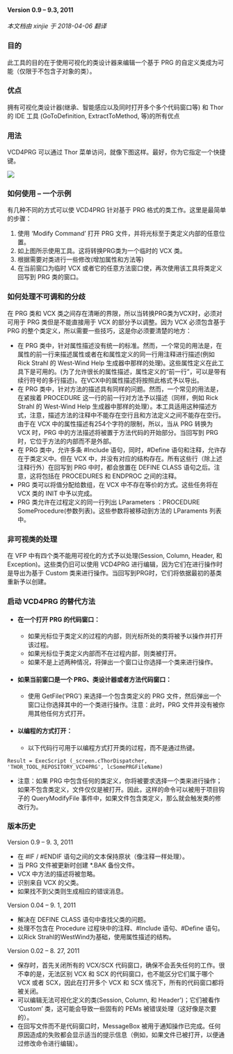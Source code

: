 ﻿#### Version 0.9 – 9.3, 2011
 _本文档由 xinjie 于 2018-04-06 翻译_

### 目的

此工具的目的在于使用可视化的类设计器来编辑一个基于 PRG 的自定义类成为可能（仅限于不包含子对象的类）。

### 优点

拥有可视化类设计器(继承、智能感应以及同时打开多个多个代码窗口等) 和 Thor 的 IDE 工具 (GoToDefinition, ExtractToMethod, 等)的所有优点

### 用法

VCD4PRG 可以通过 Thor 菜单访问，就像下图这样。最好，你为它指定一个快捷键。

![](Images/VCD4PRG_image_2.png)

### **如何使用 – 一个示例**

有几种不同的方式可以使 VCD4PRG 针对基于 PRG 格式的类工作。这里是最简单的步骤：

1.  使用 ‘Modify Command’ 打开 PRG 文件，并将光标至于类定义内部的任意位置。
2.  如上图所示使用工具。这将转换PRG类为一个临时的 VCX 类。
3.  根据需要对类进行一些修改(增加属性和方法等)
4.  在当前窗口为临时 VCX 或者它的任意方法窗口使，再次使用该工具将类定义回写到 PRG 类的窗口。

### 如何处理不可调和的分歧

在 PRG 类和 VCX 类之间存在清晰的界限，所以当转换PRG类为VCX时，必须对可用于 PRG 类但是不能直接用于 VCX 的部分予以调整。因为 VCX 必须包含基于 PRG 的整个类定义，所以需要一些技巧，这是你必须要清楚的地方：

*   在 PRG 类中，针对属性描述没有统一的标准。然而，一个常见的用法是，在属性的前一行来描述属性或者在和属性定义的同一行用注释进行描述(例如 Rick Strahl 的 West-Wind Help 生成器中那样的处理)。这些属性定义在此工具下是可用的。(为了允许很长的属性描述，属性定义的“前一行”，可以是带有续行符号的多行描述)。在VCX中的属性描述将按照此格式予以导出。
*   在 PRG 类中，针对方法的描述具有同样的问题。然而，一个常见的用法是，在紧挨着 PROCEDURE 这一行的前一行对方法予以描述（同样，例如 Rick Strahl 的 West-Wind Help 生成器中那样的处理）。本工具适用这种描述方式，注意，描述方法的注释中不能存在空行且和方法定义之间不能存在空行。由于在 VCX 中的属性描述有254个字符的限制，所以，当从 PRG 转换为 VCX 时，PRG 中的方法描述将被置于方法代码的开始部分。当回写到 PRG 时，它位于方法的内部而不是外部。
*   在 PRG 类中，允许多条 #Include 语句，同时，#Define 语句和注释，允许存在于类定义中。但在 VCX 中，并没有对应的结构存在。所有这些行（除上述注释行外）在回写到 PRG 中时，都会放置在 DEFINE CLASS 语句之后。注意，这将包括在 PROCEDURES 和 ENDPROC 之间的注释。
*   PRG 类可以将值分配给数组，在 VCX 中不存在等价的方式。这些任务将在 VCX 类的 INIT 中予以完成。
*   PRG 类允许在过程定义的同一行列出 LParameters ：PROCEDURE SomeProcedure(参数列表)。这些参数将被移动到方法的 LParaments 列表中。

### 非可视类的处理

在 VFP 中有四个类不能用可视化的方式予以处理(Session, Column, Header, 和 Exception)。这些类仍旧可以使用 VCD4PRG 进行编辑，因为它们在进行操作时是导出为基于 Custom 类来进行操作。当回写到PRG时，它们将依据最初的基类重新予以创建。

### 启动 VCD4PRG 的替代方法

*   #### 在一个打开 PRG 的代码窗口：

    *   如果光标位于类定义的过程的内部，则光标所处的类将被予以操作并打开该过程。
    *   如果光标位于类定义内部而不在过程内部，则类被打开。
    *   如果不是上述两种情况，将弹出一个窗口让你选择一个类来进行操作。
    
*   #### 如果当前窗口是一个 PRG、类设计器或者方法代码窗口：

    *   使用 GetFile(‘PRG’) 来选择一个包含类定义的 PRG 文件，然后弹出一个窗口让你选择其中的一个类进行操作。注意：此时，PRG 文件并没有被你用其他任何方式打开。
    
*   #### 以编程的方式打开：

    *   以下代码行可用于以编程方式打开类的过程，而不是通过热键。

```foxpro
Result = ExecScript (_screen.cThorDispatcher, 'THOR_TOOL_REPOSITORY_VCD4PRG', lcSomePRGFileName)
```


*   注意：如果 PRG 中包含任何的类定义，你将被要求选择一个类来进行操作；如果不包含类定义，文件仅仅是被打开。因此，这样的命令可以被用于项目钩子的 QueryModifyFile 事件中，如果文件包含类定义，那么就会触发类的修改行为。

### 版本历史

Version 0.9 – 9. 3, 2011

*   在 #IF / #ENDIF 语句之间的文本保持原状（像注释一样处理）。
*   当 PRG 文件被更新时创建 *.BAK 备份文件。
*   VCX 中方法的描述将被忽略。
*   识别来自 VCX 的父类。
*   如果找不到父类则生成相应的错误消息。

Version 0.04 – 9. 1, 2011

*   解决在 DEFINE CLASS 语句中查找父类的问题。
*   处理不包含在 Procedure 过程块中的注释、#Include 语句、#Define 语句。
*   以Rick Strahl的WestWind为基础，使用属性描述的结构。

Version 0.02 – 8. 27, 2011

*   保存时，首先关闭所有的 VCX/SCX 代码窗口，确保不会丢失任何的工作。很不幸的是，无法区别 VCX 和 SCX 的代码窗口，也不能区分它们属于哪个 VCX 或者 SCX，因此在打开多个 VCX 和 SCX 情况下，所有的代码窗口都将被关闭。
*   可以编辑无法可视化定义的类(Session, Column, 和 Header')；它们被看作 ‘Custom’ 类，这可能会导致一些固有的 PEMs 被错误处理（这好像是次要的）。
*   在回写文件而不是代码窗口时，MessageBox 被用于通知操作已完成。任何原因造成的失败都会显示适当的提示信息（例如，如果文件已被打开，以便通过修改命令进行编辑）。
